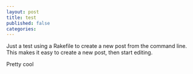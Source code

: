 ```yaml
---
layout: post
title: test
published: false
categories:
---
```

Just a test using a Rakefile to create a new post from the command line.  This makes it easy to create a new post, then start editing.

Pretty cool

